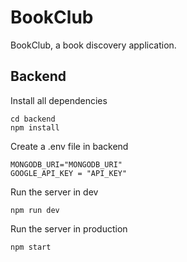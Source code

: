 # BookClub
BookClub, a book discovery application.

## Backend
Install all dependencies
```
cd backend
npm install
```

Create a .env file in backend
```
MONGODB_URI="MONGODB_URI"
GOOGLE_API_KEY = "API_KEY"
```

Run the server in dev
```
npm run dev
```

Run the server in production
```
npm start
```
